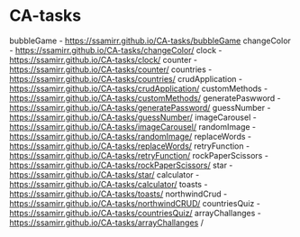 # CA-tasks
bubbleGame - https://ssamirr.github.io/CA-tasks/bubbleGame
changeColor - https://ssamirr.github.io/CA-tasks/changeColor/
clock - https://ssamirr.github.io/CA-tasks/clock/
counter - https://ssamirr.github.io/CA-tasks/counter/
countries - https://ssamirr.github.io/CA-tasks/countries/
crudApplication - https://ssamirr.github.io/CA-tasks/crudApplication/
customMethods - https://ssamirr.github.io/CA-tasks/customMethods/
generatePaswword - https://ssamirr.github.io/CA-tasks/generatePassword/
guessNumber - https://ssamirr.github.io/CA-tasks/guessNumber/
imageCarousel - https://ssamirr.github.io/CA-tasks/imageCarousel/
randomImage - https://ssamirr.github.io/CA-tasks/randomImage/
replaceWords - https://ssamirr.github.io/CA-tasks/replaceWords/
retryFunction - https://ssamirr.github.io/CA-tasks/retryFunction/
rockPaperScissors - https://ssamirr.github.io/CA-tasks/rockPaperScissors/
star - https://ssamirr.github.io/CA-tasks/star/
calculator - https://ssamirr.github.io/CA-tasks/calculator/
toasts - https://ssamirr.github.io/CA-tasks/toasts/
northwindCrud - https://ssamirr.github.io/CA-tasks/northwindCRUD/
countriesQuiz - https://ssamirr.github.io/CA-tasks/countriesQuiz/
arrayChallanges - https://ssamirr.github.io/CA-tasks/arrayChallanges /

